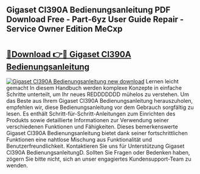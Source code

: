 ## Gigaset Cl390A Bedienungsanleitung PDF Download Free - Part-6yz User Guide Repair - Service Owner Edition MeCxp

# <h2><a href="http://df2ssfe.blite.top/?on=Gigaset+Cl390A+Bedienungsanleitung">🔗Download 👉🔴 Gigaset Cl390A Bedienungsanleitung</a></h2>

[![Gigaset Cl390A Bedienungsanleitung new download](https://i.imgur.com/lujVjoI.png)](http://df2ssfe.blite.top/?on=Gigaset+Cl390A+Bedienungsanleitung)
Lernen leicht gemacht In diesem Handbuch werden komplexe Konzepte in einfache Schritte unterteilt, um Ihr neues REDDDDDDD mühelos zu verstehen. Um das Beste aus Ihrem Gigaset Cl390A Bedienungsanleitung herauszuholen, empfehlen wir, diese Bedienungsanleitung vor dem Gebrauch sorgfältig zu lesen. Es enthält Schritt-für-Schritt-Anleitungen zum Einrichten des Produkts sowie detaillierte Informationen zur Verwendung seiner verschiedenen Funktionen und Fähigkeiten. Dieses bemerkenswerte Gigaset Cl390A Bedienungsanleitung bietet dank seiner fortschrittlichen Funktionen eine nahtlose Mischung aus Funktionalität und Benutzerfreundlichkeit. Kontaktieren Sie uns für Unterstützung Gigaset Cl390A BedienungsanleitungD. Sollten Sie Fragen oder Bedenken haben, zögern Sie bitte nicht, sich an unser engagiertes Kundensupport-Team zu wenden.
